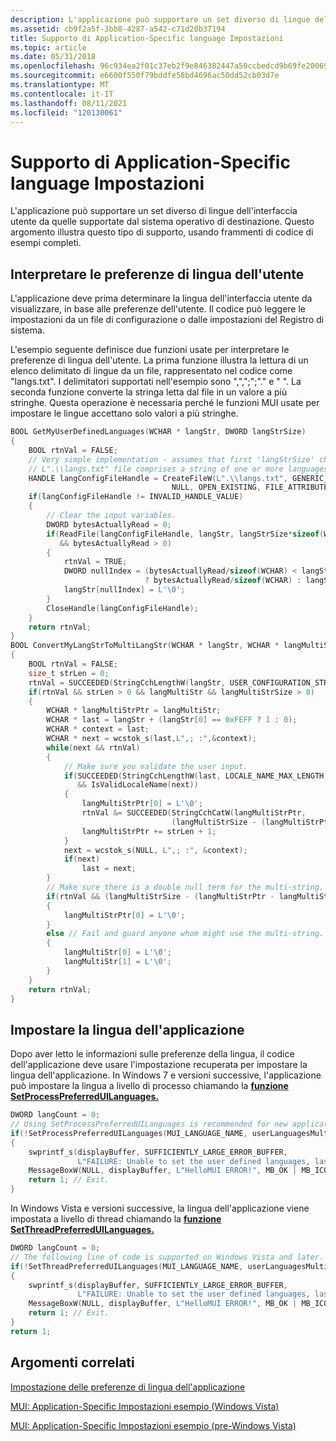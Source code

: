 ```yaml
---
description: L'applicazione può supportare un set diverso di lingue dell'interfaccia utente da quelle supportate dal sistema operativo di destinazione. Questo argomento illustra questo tipo di supporto, usando frammenti di codice di esempi completi.
ms.assetid: cb9f2a5f-3bb8-4287-a542-c71d20b37194
title: Supporto di Application-Specific language Impostazioni
ms.topic: article
ms.date: 05/31/2018
ms.openlocfilehash: 96c934ea2f01c37eb2f9e846382447a50ccbedcd9b69fe20069216fa46521b02
ms.sourcegitcommit: e6600f550f79bddfe58bd4696ac50dd52cb03d7e
ms.translationtype: MT
ms.contentlocale: it-IT
ms.lasthandoff: 08/11/2021
ms.locfileid: "120130061"
---
```

# <a name="supporting-application-specific-language-settings"></a>Supporto di Application-Specific language Impostazioni

L'applicazione può supportare un set diverso di lingue dell'interfaccia utente da quelle supportate dal sistema operativo di destinazione. Questo argomento illustra questo tipo di supporto, usando frammenti di codice di esempi completi.

## <a name="interpret-users-language-preference"></a>Interpretare le preferenze di lingua dell'utente

L'applicazione deve prima determinare la lingua dell'interfaccia utente da visualizzare, in base alle preferenze dell'utente. Il codice può leggere le impostazioni da un file di configurazione o dalle impostazioni del Registro di sistema.

L'esempio seguente definisce due funzioni usate per interpretare le preferenze di lingua dell'utente. La prima funzione illustra la lettura di un elenco delimitato di lingue da un file, rappresentato nel codice come "langs.txt". I delimitatori supportati nell'esempio sono ",",";";"." e " ". La seconda funzione converte la stringa letta dal file in un valore a più stringhe. Questa operazione è necessaria perché le funzioni MUI usate per impostare le lingue accettano solo valori a più stringhe.


```C++
BOOL GetMyUserDefinedLanguages(WCHAR * langStr, DWORD langStrSize)
{
    BOOL rtnVal = FALSE;
    // Very simple implementation - assumes that first 'langStrSize' characters of the
    // L".\\langs.txt" file comprises a string of one or more languages.
    HANDLE langConfigFileHandle = CreateFileW(L".\\langs.txt", GENERIC_READ, 0,
                                    NULL, OPEN_EXISTING, FILE_ATTRIBUTE_NORMAL, NULL);
    if(langConfigFileHandle != INVALID_HANDLE_VALUE)
    {
        // Clear the input variables.
        DWORD bytesActuallyRead = 0;
        if(ReadFile(langConfigFileHandle, langStr, langStrSize*sizeof(WCHAR), &bytesActuallyRead, NULL)
           && bytesActuallyRead > 0)
        {
            rtnVal = TRUE;
            DWORD nullIndex = (bytesActuallyRead/sizeof(WCHAR) < langStrSize)
                              ? bytesActuallyRead/sizeof(WCHAR) : langStrSize;
            langStr[nullIndex] = L'\0';
        }
        CloseHandle(langConfigFileHandle);
    }
    return rtnVal;
}
BOOL ConvertMyLangStrToMultiLangStr(WCHAR * langStr, WCHAR * langMultiStr, DWORD langMultiStrSize)
{
    BOOL rtnVal = FALSE;
    size_t strLen = 0;
    rtnVal = SUCCEEDED(StringCchLengthW(langStr, USER_CONFIGURATION_STRING_BUFFER*2, &strLen));
    if(rtnVal && strLen > 0 && langMultiStr && langMultiStrSize > 0)
    {
        WCHAR * langMultiStrPtr = langMultiStr;
        WCHAR * last = langStr + (langStr[0] == 0xFEFF ? 1 : 0);
        WCHAR * context = last;
        WCHAR * next = wcstok_s(last,L",; :",&context);
        while(next && rtnVal)
        {
            // Make sure you validate the user input.
            if(SUCCEEDED(StringCchLengthW(last, LOCALE_NAME_MAX_LENGTH, &strLen))
               && IsValidLocaleName(next))
            {
                langMultiStrPtr[0] = L'\0';
                rtnVal &= SUCCEEDED(StringCchCatW(langMultiStrPtr,
                                    (langMultiStrSize - (langMultiStrPtr - langMultiStr)), next));
                langMultiStrPtr += strLen + 1;
            }
            next = wcstok_s(NULL, L",; :", &context);
            if(next)
                last = next;
        }
        // Make sure there is a double null term for the multi-string.
        if(rtnVal && (langMultiStrSize - (langMultiStrPtr - langMultiStr)))
        {
            langMultiStrPtr[0] = L'\0';
        }
        else // Fail and guard anyone whom might use the multi-string.
        {
            langMultiStr[0] = L'\0';
            langMultiStr[1] = L'\0';
        }
    }
    return rtnVal;
}
```



## <a name="set-the-application-language"></a>Impostare la lingua dell'applicazione

Dopo aver letto le informazioni sulle preferenze della lingua, il codice dell'applicazione deve usare l'impostazione recuperata per impostare la lingua dell'applicazione. In Windows 7 e versioni successive, l'applicazione può impostare la lingua a livello di processo chiamando la [**funzione SetProcessPreferredUILanguages.**](/windows/desktop/api/Winnls/nf-winnls-setprocesspreferreduilanguages)


```C++
DWORD langCount = 0;
// Using SetProcessPreferredUILanguages is recommended for new applications (esp. multi-threaded applications).
if(!SetProcessPreferredUILanguages(MUI_LANGUAGE_NAME, userLanguagesMultiString, &langCount) || langCount == 0)
{
    swprintf_s(displayBuffer, SUFFICIENTLY_LARGE_ERROR_BUFFER,
               L"FAILURE: Unable to set the user defined languages, last error = %d.", GetLastError());
    MessageBoxW(NULL, displayBuffer, L"HelloMUI ERROR!", MB_OK | MB_ICONERROR);
    return 1; // Exit.
}
```



In Windows Vista e versioni successive, la lingua dell'applicazione viene impostata a livello di thread chiamando la [**funzione SetThreadPreferredUILanguages.**](/windows/desktop/api/Winnls/nf-winnls-setthreadpreferreduilanguages)


```C++
DWORD langCount = 0;
// The following line of code is supported on Windows Vista and later.
if(!SetThreadPreferredUILanguages(MUI_LANGUAGE_NAME, userLanguagesMultiString, &langCount) || langCount == 0)
{
    swprintf_s(displayBuffer, SUFFICIENTLY_LARGE_ERROR_BUFFER,
               L"FAILURE: Unable to set the user defined languages, last error = %d.", GetLastError());
    MessageBoxW(NULL, displayBuffer, L"HelloMUI ERROR!", MB_OK | MB_ICONERROR);
    return 1; // Exit.
}
return 1;
```



## <a name="related-topics"></a>Argomenti correlati

<dl> <dt>

[Impostazione delle preferenze di lingua dell'applicazione](setting-application-language-preferences.md)
</dt> <dt>

[MUI: Application-Specific Impostazioni esempio (Windows Vista)](mui-application-specific-settings-sample-vista.md)
</dt> <dt>

[MUI: Application-Specific Impostazioni esempio (pre-Windows Vista)](mui-application-specific-settings-sample-pre-vista.md)
</dt> </dl>

 

 



